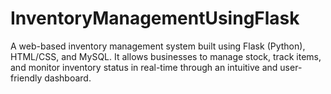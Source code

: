 # InventoryManagementUsingFlask
A web-based inventory management system built using Flask (Python), HTML/CSS, and MySQL. It allows businesses to manage stock, track items, and monitor inventory status in real-time through an intuitive and user-friendly dashboard.
